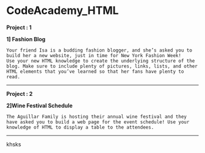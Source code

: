 # CodeAcademy_HTML

**Project : 1**

**1] Fashion Blog**
  
    Your friend Isa is a budding fashion blogger, and she’s asked you to build her a new website, just in time for New York Fashion Week!
    Use your new HTML knowledge to create the underlying structure of the blog. Make sure to include plenty of pictures, links, lists, and other HTML elements that you’ve learned so that her fans have plenty to read.
    
---
**Project : 2**

**2]Wine Festival Schedule**

    The Aguillar Family is hosting their annual wine festival and they have asked you to build a web page for the event schedule! Use your knowledge of HTML to display a table to the attendees.
    
---
khsks
